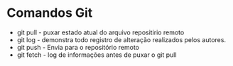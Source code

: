 # Comandos Git
* git pull - puxar estado atual do arquivo repositirio remoto
* git log - demonstra todo registro de alteração realizados pelos autores. 
* git push - Envia para o repositório remoto
* git fetch - log de informações antes de puxar o git pull
